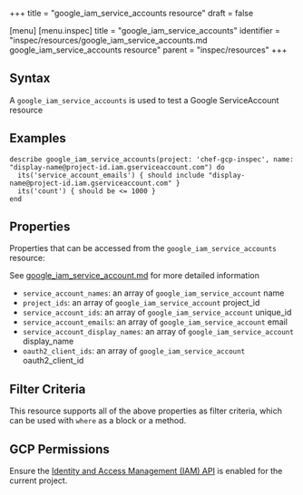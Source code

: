 +++
title = "google_iam_service_accounts resource"
draft = false

[menu]
  [menu.inspec]
    title = "google_iam_service_accounts"
    identifier = "inspec/resources/google_iam_service_accounts.md google_iam_service_accounts resource"
    parent = "inspec/resources"
+++


## Syntax
A `google_iam_service_accounts` is used to test a Google ServiceAccount resource

## Examples
```
describe google_iam_service_accounts(project: 'chef-gcp-inspec', name: "display-name@project-id.iam.gserviceaccount.com") do
  its('service_account_emails') { should include "display-name@project-id.iam.gserviceaccount.com" }
  its('count') { should be <= 1000 }
end
```

## Properties
Properties that can be accessed from the `google_iam_service_accounts` resource:

See [google_iam_service_account.md](google_iam_service_account.md) for more detailed information
  * `service_account_names`: an array of `google_iam_service_account` name
  * `project_ids`: an array of `google_iam_service_account` project_id
  * `service_account_ids`: an array of `google_iam_service_account` unique_id
  * `service_account_emails`: an array of `google_iam_service_account` email
  * `service_account_display_names`: an array of `google_iam_service_account` display_name
  * `oauth2_client_ids`: an array of `google_iam_service_account` oauth2_client_id

## Filter Criteria
This resource supports all of the above properties as filter criteria, which can be used
with `where` as a block or a method.

## GCP Permissions

Ensure the [Identity and Access Management (IAM) API](https://console.cloud.google.com/apis/library/iam.googleapis.com/) is enabled for the current project.

